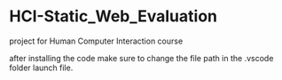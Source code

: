 # HCI-Static_Web_Evaluation
project for Human Computer Interaction course

after installing the code make sure to change the file path in the .vscode folder launch file.

